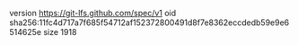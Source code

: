 version https://git-lfs.github.com/spec/v1
oid sha256:11fc4d717a7f685f54712af152372800491d8f7e8362eccdedb59e9e6514625e
size 1918
